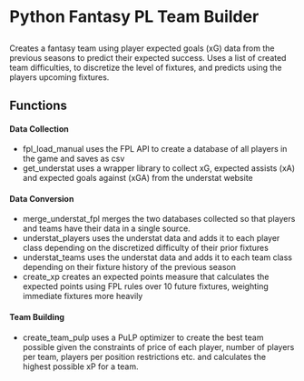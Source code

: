 # Python Fantasy PL Team Builder
##
Creates a fantasy team using player expected goals (xG) data from the previous seasons to predict their expected success. Uses a list of created team difficulties, to discretize the level of fixtures, and predicts using the players upcoming fixtures. 

## Functions 
#### Data Collection
- fpl_load_manual uses the FPL API to create a database of all players in the game and saves as csv
- get_understat uses a wrapper library to collect xG, expected assists (xA) and expected goals against (xGA) from the understat website

#### Data Conversion
- merge_understat_fpl merges the two databases collected so that players and teams have their data in a single source. 
- understat_players uses the understat data and adds it to each player class depending on the discretized difficulty of their prior fixtures
- understat_teams uses the understat data and adds it to each team class depending on their fixture history of the previous season
- create_xp creates an expected points measure that calculates the expected points using FPL rules over 10 future fixtures, weighting immediate fixtures more heavily

#### Team Building

- create_team_pulp uses a PuLP optimizer to create the best team possible given the constraints of price of each player, number of players per team, players per position restrictions etc. and calculates the highest possible xP for a team. 
